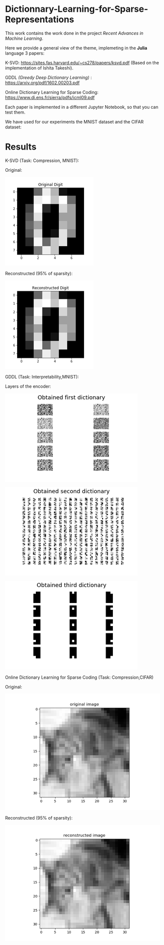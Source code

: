 # Dictionnary-Learning-for-Sparse-Representations

This work contains the work done in the project _Recent Advances in Machine Learning_.

Here we provide a general view of the theme, implemeting in the **Julia** language 3 papers:

K-SVD: https://sites.fas.harvard.edu/~cs278/papers/ksvd.pdf (Based on the implementation of Ishita Takeshi).

GDDL _(Greedy Deep Dictionary Learning)_ : https://arxiv.org/pdf/1602.00203.pdf

Online Dictionary Learning for Sparse Coding: https://www.di.ens.fr/sierra/pdfs/icml09.pdf

Each paper is implemented in a different Jupyter Notebook, so that you can test them.

We have used for our experiments the MNIST dataset and the CIFAR dataset:

# Results 

K-SVD (Task: Compression, MNIST):


Original:


![original](Images/original_digit.png)


Reconstructed (95% of sparsity):


![rec](Images/reconstructed_digit.png)


GDDL (Task: Interpretability,MNIST):

Layers of the encoder:

![lay1](Images/first_dict_representation_mnist.png)


![lay2](Images/second_dict_representation_mnist.png)


![lay3](Images/third_dict_representation_mnist.png)


Online Dictionary Learning for Sparse Coding (Task: Compression,CIFAR)


Original:


![original](Images/original.png)

Reconstructed (95% of sparsity):


![rec](Images/reconstructed.png)


